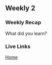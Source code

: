 ## Weekly 2

### Weekly Recap

What did you learn? 

### Live Links

[Home](https://kemowry.github.io/Spring-2025/)